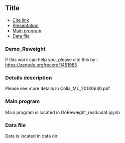 ## Title
* [Cite link](#Demo_Reweight)
* [Presentation](#Detailsdescription)
* [Main program](#Mainprogram)
* [Data file](#Datafile)

### Demo_Reweight
If this work can help you, please cite this by : https://zenodo.org/record/1451985 

### Details description
Please see more details in Colla_ML_20180630.pdf

### Main program
Main program is located in DoReweight_readindat.ipynb

### Data file
Data is located in data dir


